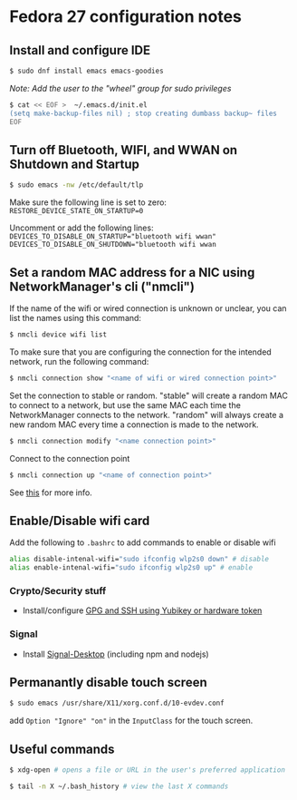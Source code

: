 Fedora 27 configuration notes
=============

## Install and configure IDE

```bash
$ sudo dnf install emacs emacs-goodies
```
_Note: Add the user to the "wheel" group for sudo privileges_

```bash
$ cat << EOF >  ~/.emacs.d/init.el
(setq make-backup-files nil) ; stop creating dumbass backup~ files
EOF
```

## Turn off Bluetooth, WIFI, and WWAN on Shutdown and Startup

```bash
$ sudo emacs -nw /etc/default/tlp
```

Make sure the following line is set to zero:
`RESTORE_DEVICE_STATE_ON_STARTUP=0`

Uncomment or add the following lines:
`DEVICES_TO_DISABLE_ON_STARTUP="bluetooth wifi wwan"`
`DEVICES_TO_DISABLE_ON_SHUTDOWN="bluetooth wifi wwan`

## Set a random MAC address for a NIC using NetworkManager's cli ("nmcli")

If the name of the wifi or wired connection is unknown or unclear, you can list the names using this command:

```bash
$ nmcli device wifi list
```

To make sure that you are configuring the connection for the intended network, run the following command:

```bash
$ nmcli connection show "<name of wifi or wired connection point>"
```

Set the connection to stable or random. "stable" will create a random MAC to connect to a network, but use the same MAC each time the NetworkManager connects to the network. "random" will always create a new random MAC every time a connection is made to the network.

```bash
$ nmcli connection modify "<name connection point>"
```

Connect to the connection point

```bash
$ nmcli connection up "<name of connection point>"
```

See [this](https://blogs.gnome.org/thaller/2016/08/26/mac-address-spoofing-in-networkmanager-1-4-0) for more info.


## Enable/Disable wifi card

Add the following to `.bashrc` to add commands to enable or disable wifi

```bash
alias disable-intenal-wifi="sudo ifconfig wlp2s0 down" # disable
alias enable-intenal-wifi="sudo ifconfig wlp2s0 up" # enable
```


### Crypto/Security stuff

- Install/configure [GPG and SSH using Yubikey or hardware token](gpg-ssh-yubikey-notes.md)

### Signal

- Install [Signal-Desktop](signal-build-notes.md) (including npm and nodejs)


## Permanantly disable touch screen

```bash
$ sudo emacs /usr/share/X11/xorg.conf.d/10-evdev.conf
```

add `Option "Ignore" "on"` in the `InputClass` for the touch screen.

## Useful commands

```bash
$ xdg-open # opens a file or URL in the user's preferred application

$ tail -n X ~/.bash_history # view the last X commands
```
